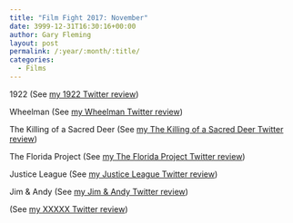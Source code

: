 ```yaml
---
title: "Film Fight 2017: November"
date: 3999-12-31T16:30:16+00:00
author: Gary Fleming
layout: post
permalink: /:year/:month/:title/
categories:
  - Films
---
```


1922 (See [my 1922 Twitter review](https://twitter.com/garyfleming/status/926842962180493312))

Wheelman (See [my Wheelman Twitter review](https://twitter.com/garyfleming/status/927588568981278720))

The Killing of a Sacred Deer (See [my The Killing of a Sacred Deer Twitter review](https://twitter.com/garyfleming/status/927589255500697600))

The Florida Project (See [my The Florida Project Twitter review](https://twitter.com/garyfleming/status/929783555634487297))

Justice League (See [my Justice League Twitter review](https://twitter.com/garyfleming/status/934821081025843200))

Jim & Andy (See [my Jim & Andy Twitter review](https://twitter.com/garyfleming/status/936282160134270976))

(See [my XXXXX Twitter review]())
